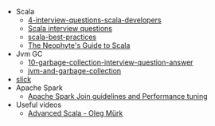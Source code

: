* Scala
  * [4-interview-questions-scala-developers](https://insights.dice.com/2014/09/12/4-interview-questions-scala-developers/)
  * [Scala interview questions](https://pedrorijo.com/blog/scala-interview-questions/)
  * [scala-best-practices](https://github.com/alexandru/scala-best-practices)
  * [The Neophyte's Guide to Scala](https://danielwestheide.com/scala/neophytes.html)
* Jvm GC
  * [10-garbage-collection-interview-question-answer](https://javarevisited.blogspot.com/2012/10/10-garbage-collection-interview-question-answer.html)
  * [jvm-and-garbage-collection](https://dzone.com/articles/jvm-and-garbage-collection)
* [slick](http://slick.lightbend.com/doc/3.2.0/concepts.html)
* Apache Spark
  * [Apache Spark Join guidelines and Performance tuning](https://github.com/vaquarkhan/vk-wiki-notes/wiki/Apache-Spark-Join-guidelines-and-Performance-tuning)
* Useful videos
  * [Advanced Scala - Oleg Mürk](https://www.youtube.com/watch?v=hC4gGCD3vlY)
